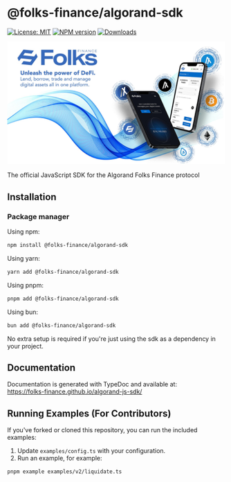 # @folks-finance/algorand-sdk

[![License: MIT][license-image]][license-url]
[![NPM version][npm-image]][npm-url]
[![Downloads][downloads-image]][npm-url]

![Algorand Header](https://github.com/Folks-Finance/algorand-js-sdk/raw/main/media/repo-header.jpg)

The official JavaScript SDK for the Algorand Folks Finance protocol

## Installation

### Package manager

Using npm:

```bash
npm install @folks-finance/algorand-sdk
```

Using yarn:

```bash
yarn add @folks-finance/algorand-sdk
```

Using pnpm:

```bash
pnpm add @folks-finance/algorand-sdk
```

Using bun:

```bash
bun add @folks-finance/algorand-sdk
```

No extra setup is required if you're just using the sdk as a dependency in your project.

## Documentation

Documentation is generated with TypeDoc and available at:  
<https://folks-finance.github.io/algorand-js-sdk/>

## Running Examples (For Contributors)

If you've forked or cloned this repository, you can run the included examples:

1. Update `examples/config.ts` with your configuration.
2. Run an example, for example:

```bash
pnpm example examples/v2/liquidate.ts
```

[license-image]: https://img.shields.io/badge/License-MIT-brightgreen.svg?style=flat-square
[license-url]: https://opensource.org/licenses/MIT
[npm-image]: https://img.shields.io/npm/v/@folks-finance/algorand-sdk.svg?style=flat-square
[npm-url]: https://www.npmjs.com/package/@folks-finance/algorand-sdk
[downloads-image]: https://img.shields.io/npm/dm/@folks-finance/algorand-sdk.svg?style=flat-square
